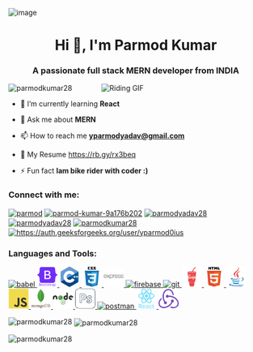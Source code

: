 ![image](https://github.com/ParmodKumar28/ParmodKumar28/assets/91540271/9dcbfe64-5f26-4b1a-a41c-ff3f4ffd2e05)<h1 align="center">Hi 👋, I'm Parmod Kumar</h1>
<h3 align="center">A passionate full stack MERN developer from INDIA</h3>
<!-- Coding GIF -->
<img src="https://firefly.adobe.com/public/t2i?id=urn%3Aaaid%3Asc%3AAP%3A66ac512f-9799-4827-b749-1e14c4dd6bf8&ff_channel=shared_link&ff_source=Text2Image" alt="" style="float: right; margin-right: 20px; width: 300px;">
<!-- Riding image or GIF -->
<img align="right" src="https://cdn.dribbble.com/users/1162077/screenshots/3848914/programmer.gif" alt="Riding GIF" style="float: right; margin-right: 20px; width: 300px;">

<p align="left"> <img src="https://komarev.com/ghpvc/?username=parmodkumar28&label=Profile%20views&color=0e75b6&style=flat" alt="parmodkumar28" /> </p>

- 🌱 I’m currently learning **React**

- 💬 Ask me about **MERN**

- 📫 How to reach me **yparmodyadav@gmail.com**
  
- 📄 My Resume https://rb.gy/rx3beq

- ⚡ Fun fact **Iam bike rider with coder :)**

<h3 align="left">Connect with me:</h3>
<p align="left">
<a href="https://twitter.com/ParmodKuma35112" target="blank"><img align="center" src="https://raw.githubusercontent.com/rahuldkjain/github-profile-readme-generator/master/src/images/icons/Social/twitter.svg" alt="parmod" height="30" width="40" /></a>
<a href="https://linkedin.com/in/parmod-kumar-9a176b202" target="blank"><img align="center" src="https://raw.githubusercontent.com/rahuldkjain/github-profile-readme-generator/master/src/images/icons/Social/linked-in-alt.svg" alt="parmod-kumar-9a176b202" height="30" width="40" /></a>
<a href="https://instagram.com/parmodyadav28" target="blank"><img align="center" src="https://raw.githubusercontent.com/rahuldkjain/github-profile-readme-generator/master/src/images/icons/Social/instagram.svg" alt="parmodyadav28" height="30" width="40" /></a>
<a href="https://www.youtube.com/@parmodyadav28" target="blank"><img align="center" src="https://raw.githubusercontent.com/rahuldkjain/github-profile-readme-generator/master/src/images/icons/Social/youtube.svg" alt="parmodyadav28" height="30" width="40" /></a>
<a href="https://www.leetcode.com/parmodkumar28" target="blank"><img align="center" src="https://raw.githubusercontent.com/rahuldkjain/github-profile-readme-generator/master/src/images/icons/Social/leet-code.svg" alt="parmodkumar28" height="30" width="40" /></a>
<a href="https://auth.geeksforgeeks.org/user/yparmod0ius/?utm_source=geeksforgeeks&utm_medium=my_profile&utm_campaign=auth_user" target="blank"><img align="center" src="https://raw.githubusercontent.com/rahuldkjain/github-profile-readme-generator/master/src/images/icons/Social/geeks-for-geeks.svg" alt="https://auth.geeksforgeeks.org/user/yparmod0ius" height="30" width="40" /></a>
</p>

<h3 align="left">Languages and Tools:</h3>
<p align="left"> <a href="https://babeljs.io/" target="_blank" rel="noreferrer"> <img src="https://www.vectorlogo.zone/logos/babeljs/babeljs-icon.svg" alt="babel" width="40" height="40"/> </a> <a href="https://getbootstrap.com" target="_blank" rel="noreferrer"> <img src="https://raw.githubusercontent.com/devicons/devicon/master/icons/bootstrap/bootstrap-plain-wordmark.svg" alt="bootstrap" width="40" height="40"/> </a> <a href="https://www.w3schools.com/cpp/" target="_blank" rel="noreferrer"> <img src="https://raw.githubusercontent.com/devicons/devicon/master/icons/cplusplus/cplusplus-original.svg" alt="cplusplus" width="40" height="40"/> </a> <a href="https://www.w3schools.com/css/" target="_blank" rel="noreferrer"> <img src="https://raw.githubusercontent.com/devicons/devicon/master/icons/css3/css3-original-wordmark.svg" alt="css3" width="40" height="40"/> </a> <a href="https://expressjs.com" target="_blank" rel="noreferrer"> <img src="https://raw.githubusercontent.com/devicons/devicon/master/icons/express/express-original-wordmark.svg" alt="express" width="40" height="40"/> </a> <a href="https://firebase.google.com/" target="_blank" rel="noreferrer"> <img src="https://www.vectorlogo.zone/logos/firebase/firebase-icon.svg" alt="firebase" width="40" height="40"/> </a> <a href="https://git-scm.com/" target="_blank" rel="noreferrer"> <img src="https://www.vectorlogo.zone/logos/git-scm/git-scm-icon.svg" alt="git" width="40" height="40"/> </a> <a href="https://gulpjs.com" target="_blank" rel="noreferrer"> <img src="https://raw.githubusercontent.com/devicons/devicon/master/icons/gulp/gulp-plain.svg" alt="gulp" width="40" height="40"/> </a> <a href="https://www.w3.org/html/" target="_blank" rel="noreferrer"> <img src="https://raw.githubusercontent.com/devicons/devicon/master/icons/html5/html5-original-wordmark.svg" alt="html5" width="40" height="40"/> </a> <a href="https://www.java.com" target="_blank" rel="noreferrer"> <img src="https://raw.githubusercontent.com/devicons/devicon/master/icons/java/java-original.svg" alt="java" width="40" height="40"/> </a> <a href="https://developer.mozilla.org/en-US/docs/Web/JavaScript" target="_blank" rel="noreferrer"> <img src="https://raw.githubusercontent.com/devicons/devicon/master/icons/javascript/javascript-original.svg" alt="javascript" width="40" height="40"/> </a> <a href="https://www.mongodb.com/" target="_blank" rel="noreferrer"> <img src="https://raw.githubusercontent.com/devicons/devicon/master/icons/mongodb/mongodb-original-wordmark.svg" alt="mongodb" width="40" height="40"/> </a> <a href="https://nodejs.org" target="_blank" rel="noreferrer"> <img src="https://raw.githubusercontent.com/devicons/devicon/master/icons/nodejs/nodejs-original-wordmark.svg" alt="nodejs" width="40" height="40"/> </a> <a href="https://www.photoshop.com/en" target="_blank" rel="noreferrer"> <img src="https://raw.githubusercontent.com/devicons/devicon/master/icons/photoshop/photoshop-line.svg" alt="photoshop" width="40" height="40"/> </a> <a href="https://postman.com" target="_blank" rel="noreferrer"> <img src="https://www.vectorlogo.zone/logos/getpostman/getpostman-icon.svg" alt="postman" width="40" height="40"/> </a> <a href="https://reactjs.org/" target="_blank" rel="noreferrer"> <img src="https://raw.githubusercontent.com/devicons/devicon/master/icons/react/react-original-wordmark.svg" alt="react" width="40" height="40"/> </a> <a href="https://redux.js.org" target="_blank" rel="noreferrer"> <img src="https://raw.githubusercontent.com/devicons/devicon/master/icons/redux/redux-original.svg" alt="redux" width="40" height="40"/> </a> </p>

<p><img align="left" src="https://github-readme-stats.vercel.app/api/top-langs?username=parmodkumar28&show_icons=true&locale=en&layout=compact" alt="parmodkumar28" /></p>

<p>&nbsp;<img align="center" src="https://github-readme-stats.vercel.app/api?username=parmodkumar28&show_icons=true&locale=en" alt="parmodkumar28" /></p>

<p><img align="center" src="https://github-readme-streak-stats.herokuapp.com/?user=parmodkumar28&" alt="parmodkumar28" /></p>
